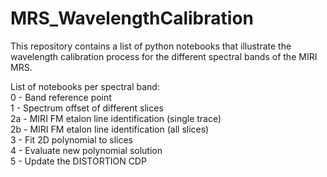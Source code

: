 # MRS_WavelengthCalibration
This repository contains a list of python notebooks that illustrate the wavelength calibration process for the different spectral bands of the MIRI MRS.  
  
List of notebooks per spectral band:  
0 - Band reference point  
1 - Spectrum offset of different slices  
2a - MIRI FM etalon line identification (single trace)  
2b - MIRI FM etalon line identification (all slices)  
3 - Fit 2D polynomial to slices    
4 - Evaluate new polynomial solution  
5 - Update the DISTORTION CDP  

